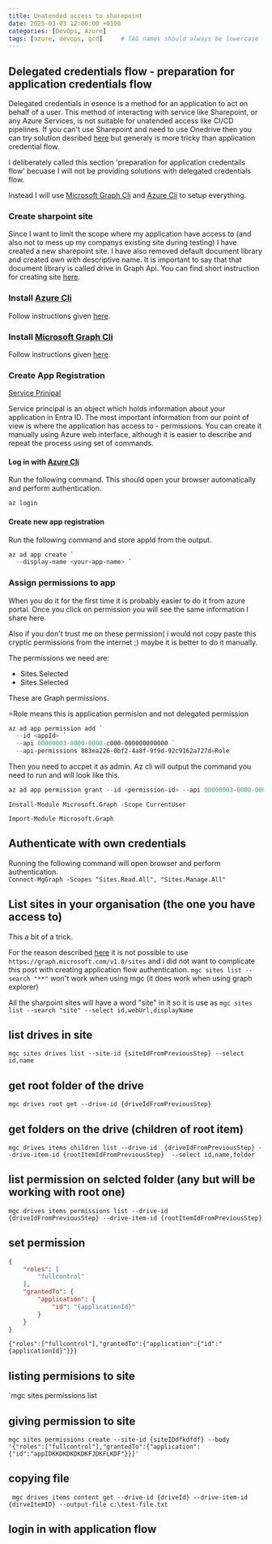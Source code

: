 ```yaml
---
title: Unatended access to sharepoint
date: 2025-03-03 12:00:00 +0100
categories: [DevOps, Azure]
tags: [azure, devops, gcd]     # TAG names should always be lowercase
---
```



## Delegated credentials flow - preparation for application credentials flow
Delegated credentials in esence is a method for an application to act on behalf of a user. 
This method of interacting with service like Sharepoint, or any Azure Services, is not suitable for unatended access like CI/CD pipelines. If you can't use Sharepoint and need to use Onedrive then you can try solution desribed [here](https://marczak.io/posts/2023/03/azure-ad-graph-application-vs-delegated-flow/) but generaly is more tricky than application credential flow. 

I deliberately called this section 'preparation for application credentails flow' becuase I will not be providing solutions with delegated credentials flow. 

Instead I will use [Microsoft Graph Cli](https://learn.microsoft.com/en-us/graph/cli/overview) and [Azure Cli](https://learn.microsoft.com/en-us/cli/azure/) to setup everything. 


### Create sharpoint site
Since I want to limit the scope where my application have access to (and also not to mess up my companys existing site during testing) I have created a new sharepoint site. I have also removed default document library and created own with descriptive name. It is important to say that that document library is called drive in Graph Api. You can find short instruction for creating site [here](https://support.microsoft.com/en-us/office/create-a-site-in-sharepoint-4d1e11bf-8ddc-499d-b889-2b48d10b1ce8).


### Install [Azure Cli](https://learn.microsoft.com/en-us/cli/azure/)
Follow instructions given [here](https://learn.microsoft.com/en-us/cli/azure/install-azure-cli-windows?pivots=winget).

### Install [Microsoft Graph Cli](https://learn.microsoft.com/en-us/graph/cli/overview)
Follow instructions given [here](https://learn.microsoft.com/en-us/graph/cli/installation?tabs=windows).

### Create App Registration

[Service Prinipal](https://learn.microsoft.com/en-us/entra/identity-platform/app-objects-and-service-principals?tabs=browser)

Service principal is an object which holds information about your application in Entra ID. The most important information from our point of view is where the application has access to - permissions. You can create it manually using Azure web interface, although it is easier to describe and repeat the process using set of commands.

#### Log in with [Azure Cli](https://learn.microsoft.com/en-us/cli/azure/)

Run the following command. This should open your browser automatically and perform authentication.
``` powershell
az login
```

#### Create new app registration
Run the following command and store appId from the output.
``` powershell
az ad app create `
  --display-name <your-app-name> `
```

### Assign permissions to app
When you do it for the first time it is probably easier to do it from azure portal. Once you click on permission you will see the same information I share here.

Also if you don't trust me on these permission( i would not copy paste this cryptic permissions from the internet ;)
maybe it is better to do it manually.

The permissions we need are:
* Sites.Selected
* Sites.Selected

These are Graph permissions.

=Role means this is application permision and not delegated permission

``` powershell
az ad app permission add `
  --id <appId> `
  --api 00000003-0000-0000-c000-000000000000 ` 
  --api-permissions 883ea226-0bf2-4a8f-9f9d-92c9162a727d=Role
```

Then you need to accpet it as admin. Az cli will output the command you need to run and will look like this.
``` powershell
az ad app permission grant --id <permission-id> --api 00000003-0000-0000-c000-000000000000
```



`Install-Module Microsoft.Graph -Scope CurrentUser`

`Import-Module Microsoft.Graph`

## Authenticate with own credentials
Running the following command will open browser and perform authentication.<br>
`Connect-MgGraph -Scopes "Sites.Read.All", "Sites.Manage.All"`


## List sites in your organisation (the one you have access to)

This a bit of a trick.

For the reason described [here](https://stackoverflow.com/questions/75917021/sites-list-getting-empty-results-in-graph-api)
it is not possible to use `https://graph.microsoft.com/v1.0/sites` and i did not want to complicate this post with creating application flow authentication.
`mgc sites list --search "**"` won't work when using  mgc (it does work when using graph explorer)

All the sharpoint sites will have a word "site" in it so it is use as 
`mgc sites list --search "site" --select id,webUrl,displayName`

## list drives in site

`mgc sites drives list --site-id {siteIdFromPreviousStep} --select id,name` 


## get root folder of the drive

`mgc drives root get --drive-id {driveIdFromPreviousStep}`


## get folders on the drive (children of root item)
`mgc drives items children list --drive-id  {driveIdFromPreviousStep} --drive-item-id {rootItemIdFromPreviousStep}  --select id,name,folder`


## list permission on selcted folder (any but will be working with root one)
`mgc drives items permissions list --drive-id  {driveIdFromPreviousStep} --drive-item-id {rootItemIdFromPreviousStep} `


## set permission

``` json
{
    "roles": [
        "fullcontrol"
    ],
    "grantedTo": {
        "application": {
            "id": "{applicationId}"
        }
    }
}
```

`{"roles":["fullcontrol"],"grantedTo":{"application":{"id":"{applicationId}"}}}`


## listing permisions to site
`mgc sites permissions list 

## giving permission to site
`mgc sites permissions create --site-id {siteIDdfkdfdf} --body '{"roles":["fullcontrol"],"grantedTo":{"application":{"id":"appIDKKDKDKDKDKFJDKFLKDF"}}}'`


## copying file
` mgc drives items content get --drive-id {driveId} --drive-item-id {dirveItemID} --output-file c:\test-file.txt`

## login in with application flow

